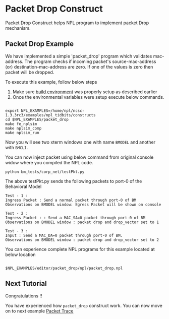 # Packet Drop Construct

Packet Drop Construct helps NPL program to implement packet Drop mechanism.

## Packet Drop Example 

We have implemented a simple 'packet_drop' program which validates mac-address. The program checks if incoming packet's source-mac-address (or) destination-mac-address are zero. If one of the values is zero then packet will be dropped.


To execute this example, follow below steps

1. Make sure [build environment](https://github.com/nplang/NPL-Tutorials#npl-build-enivronment) was properly setup as described earlier
2. Once the environmental variables were setup execute below commands. 
````

export NPL_EXAMPLES=/home/npl/ncsc-1.3.3rc3/examples/npl_tidbits/constructs
cd $NPL_EXAMPLES/packet_drop
make fe_nplsim
make nplsim_comp
make nplsim_run

````

Now you will see two xterm windows one with name ```BMODEL``` and another with ```BMCLI```. 

You can now inject packet using below command  from original console widow where you compiled the NPL code. 

````
python bm_tests/corp_net/testPkt.py

````

The above testPkt.py sends the following packets to port-0 of the Behavioral Model

````
Test - 1 :
Ingress Packet : Send a normal packet through port-0 of BM
Observations on BMODEL window: Egress Packet will be shown on console

Test - 2 :
Ingress Packet : : Send a MAC_SA=0 packet through port-0 of BM
Observations on BMODEL window : packet drop and drop_vector set to 1

Test - 3 :
Input : Send a MAC_DA=0 packet through port-0 of BM.
Observations on BMODEL window : packet drop and drop_vector set to 2

````

You can experience complete NPL programs for this example located at below location

````

$NPL_EXAMPLES/editor/packet_drop/npl/packet_drop.npl

````

## Next Tutorial 

Congratulations !!

You have experienced how ```packet_drop``` construct work. You can now move on to next example [Packet Trace](https://github.com/nplang/NPL-Tutorials/blob/master/NPL-Tidbits/Packet-Trace)

